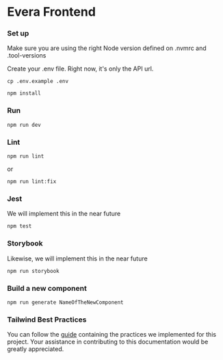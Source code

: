 # Evera Frontend

### Set up

Make sure you are using the right Node version defined on .nvmrc and .tool-versions

Create your .env file. Right now, it's only the API url.

```
cp .env.example .env
```

```
npm install
```

### Run

```
npm run dev
```

### Lint

```
npm run lint
```

or

```
npm run lint:fix
```

### Jest

We will implement this in the near future

```
npm test
```

### Storybook

Likewise, we will implement this in the near future

```
npm run storybook
```

### Build a new component

```
npm run generate NameOfTheNewComponent
```

### Tailwind Best Practices

You can follow the [guide](tailwind.md) containing the practices we implemented for this project.
Your assistance in contributing to this documentation would be greatly appreciated.
